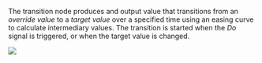 The transition node produces and output value that transitions from an *override value* to a *target value* over a specified time using an easing curve to calculate intermediary values. The transition is started when the *Do* signal is triggered, or when the target value is changed.

<div class="ndl-images">
    <img src="/nodes/animation/trans1.gif" class="ndl-image large"></img>   
</div